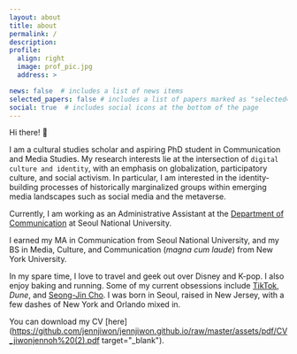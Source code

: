 ```yaml
---
layout: about
title: about
permalink: /
description: 
profile:
  align: right
  image: prof_pic.jpg
  address: >

news: false  # includes a list of news items
selected_papers: false # includes a list of papers marked as "selected={true}"
social: true  # includes social icons at the bottom of the page
---
```

  
Hi there! 👋

I am a cultural studies scholar and aspiring PhD student in Communication and Media Studies. My research interests lie at the intersection of `digital culture and identity`, with an emphasis on globalization, participatory culture, and social activism. In particular, I am interested in the identity-building processes of historically marginalized groups within emerging media landscapes such as social media and the metaverse.

Currently, I am working as an Administrative Assistant at the [Department of Communication](http://communication.snu.ac.kr) at Seoul National University. 

I earned my MA in Communication from Seoul National University, and my BS in Media, Culture, and Communication (_magna cum laude_) from New York University.

In my spare time, I love to travel and geek out over Disney and K-pop. I also enjoy baking and running. Some of my current obsessions include [TikTok](http://vt.tiktok.com/ZSehLkJVY), _Dune_, and [Seong-Jin Cho](https://youtu.be/aNMlq-hOIoc). I was born in Seoul, raised in New Jersey, with a few dashes of New York and Orlando mixed in.

You can download my CV [here](https://github.com/jennjiwon/jennjiwon.github.io/raw/master/assets/pdf/CV_jiwonjennoh%20(2).pdf target="_blank").
